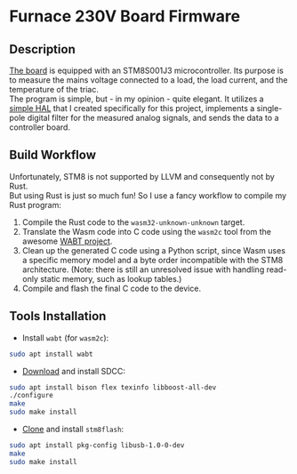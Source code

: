 # Furnace 230V Board Firmware

## Description

[The board](../furnace_230V_HW/README.md) is equipped with an STM8S001J3 microcontroller. Its purpose is to measure the mains voltage connected to a load, the load current, and the temperature of the triac.  
The program is simple, but - in my opinion - quite elegant. It utilizes a [simple HAL](https://github.com/brrastak/stm8s-hal.git) that I created specifically for this project, implements a single-pole digital filter for the measured analog signals, and sends the data to a controller board.

## Build Workflow

Unfortunately, STM8 is not supported by LLVM and consequently not by Rust.  
But using Rust is just so much fun! So I use a fancy workflow to compile my Rust program:

1. Compile the Rust code to the `wasm32-unknown-unknown` target.
2. Translate the Wasm code into C code using the `wasm2c` tool from the awesome [WABT project](https://github.com/WebAssembly/wabt).
3. Clean up the generated C code using a Python script, since Wasm uses a specific memory model and a byte order incompatible with the STM8 architecture. (Note: there is still an unresolved issue with handling read-only static memory, such as lookup tables.)
4. Compile and flash the final C code to the device.

## Tools Installation

- Install `wabt` (for `wasm2c`):

```bash
sudo apt install wabt
```

- [Download](https://sourceforge.net/projects/sdcc/files/snapshot_builds/) and install SDCC:

```bash
sudo apt install bison flex texinfo libboost-all-dev
./configure
make
sudo make install
```

- [Clone](https://github.com/vdudouyt/stm8flash) and install `stm8flash`:

```bash
sudo apt install pkg-config libusb-1.0-0-dev
make
sudo make install
```
